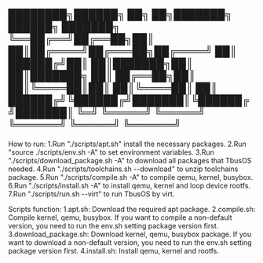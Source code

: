 ████████╗██████╗ ██╗   ██╗███████╗ ██████╗ ███████╗
╚══██╔══╝██╔══██╗██║   ██║██╔════╝██╔═══██╗██╔════╝
   ██║   ██████╔╝██║   ██║███████╗██║   ██║███████╗
   ██║   ██╔══██╗██║   ██║╚════██║██║   ██║╚════██║
   ██║   ██████╔╝╚██████╔╝███████║╚██████╔╝███████║
   ╚═╝   ╚═════╝  ╚═════╝ ╚══════╝ ╚═════╝ ╚══════╝
   ------------------------------------------------


How to run:
1.Run "./scripts/apt.sh" install the necessary packages. 
2.Run "source ./scripts/env.sh -A" to set environment variables.
3.Run "./scripts/download_package.sh -A" to download all packages that TbusOS needed.
4.Run "./scripts/toolchains.sh --download" to unzip toolchains package.
5.Run "./scripts/compile.sh -A" to compile qemu, kernel, busybox.
6.Run "./scripts/install.sh -A" to install qemu, kernel and loop device rootfs.
7.Run "./scripts/run.sh --virt" to run TbusOS by virt.

Scripts function:
1.apt.sh: Download the required apt package.
2.compile.sh: Compile kernel, qemu, busybox. If you want to compile a non-default version, you need to run the env.sh setting package version first.
3.download_package.sh: Download kernel, qemu, busybox package. If you want to download a non-default version, you need to run the env.sh setting package version first.
4.install.sh: Install qemu, kernel and rootfs.
